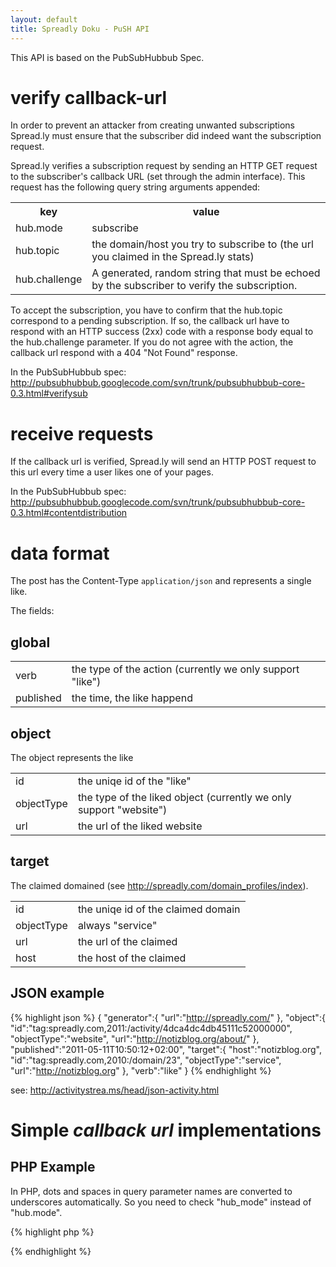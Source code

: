 ```yaml
---
layout: default
title: Spreadly Doku - PuSH API
---
```


This API is based on the PubSubHubbub Spec.

# verify callback-url

In order to prevent an attacker from creating unwanted subscriptions Spread.ly must ensure that the subscriber did indeed want the subscription request.

Spread.ly verifies a subscription request by sending an HTTP GET request to the subscriber's callback URL (set through the admin interface). This request has the following query string arguments appended:

<table>
  <tr>
    <th>key</th>
    <th>value</th>
  </tr>
  <tr>
    <td>hub.mode</td>
    <td>subscribe</td>
  </tr>
  <tr>
    <td>hub.topic</td>
    <td>the domain/host you try to subscribe to (the url you claimed in the Spread.ly stats)</td>
  </tr>
  <tr>
    <td>hub.challenge</td>
    <td>A generated, random string that must be echoed by the subscriber to verify the subscription.</td>
  </tr>
</table>

To accept the subscription, you have to confirm that the hub.topic correspond to a pending subscription. If so, the callback url have to respond with an HTTP success (2xx) code with a response body equal to the hub.challenge parameter. If you do not agree with the action, the callback url respond with a 404 "Not Found" response.

In the PubSubHubbub spec: http://pubsubhubbub.googlecode.com/svn/trunk/pubsubhubbub-core-0.3.html#verifysub

# receive requests

If the callback url is verified, Spread.ly will send an HTTP POST request to this url every time a user likes one of your pages.

In the PubSubHubbub spec: http://pubsubhubbub.googlecode.com/svn/trunk/pubsubhubbub-core-0.3.html#contentdistribution

# data format

The post has the Content-Type `application/json` and represents a single like.

The fields:

## global

<table>
  <tr>
    <td>verb</td>
    <td>the type of the action (currently we only support "like")</td>
  </tr>
  <tr>
    <td>published</td>
    <td>the time, the like happend</td>
  </tr>
</table>

## object

The object represents the like

<table>
  <tr>
    <td>id</td>
    <td>the uniqe id of the "like"</td>
  </tr>
  <tr>
    <td>objectType</td>
    <td>the type of the liked object (currently we only support "website")</td>
  </tr>
  <tr>
    <td>url</td>
    <td>the url of the liked website</td>
  </tr>
</table>

## target

The claimed domained (see http://spreadly.com/domain_profiles/index).

<table>
  <tr>
    <td>id</td>
    <td>the uniqe id of the claimed domain</td>
  </tr>
  <tr>
    <td>objectType</td>
    <td>always "service"</td>
  </tr>
  <tr>
    <td>url</td>
    <td>the url of the claimed</td>
  </tr>
  <tr>
    <td>host</td>
    <td>the host of the claimed</td>
  </tr>  
</table>

## JSON example

{% highlight json %}
{
   "generator":{
      "url":"http://spreadly.com/"
   },
   "object":{
      "id":"tag:spreadly.com,2011:/activity/4dca4dc4db45111c52000000",
      "objectType":"website",
      "url":"http://notizblog.org/about/"
   },
   "published":"2011-05-11T10:50:12+02:00",
   "target":{
      "host":"notizblog.org",
      "id":"tag:spreadly.com,2010:/domain/23",
      "objectType":"service",
      "url":"http://notizblog.org"
   },
   "verb":"like"
}
{% endhighlight %}

see: http://activitystrea.ms/head/json-activity.html

# Simple _callback url_ implementations

## PHP Example

In PHP, dots and spaces in query parameter names are converted to underscores automatically. So you need to check "hub_mode" instead of "hub.mode". 

{% highlight php %}
<?php
$method = $_SERVER['REQUEST_METHOD'];  

// verify callback-url
if ($method == 'GET' &&
    // check correct hub mode
    $_GET['hub_mode'] == 'subscribe' &&
    // hub.challenge is required
    isset($_GET['hub_challenge']) &&
    // check hub topic to match the url you want to subscribe to
    // this prevents you for spam!
    $_GET['hub_topic'] == "http://example.com") {
  echo $_GET['hub_challenge'];
} else  if ($method == 'POST') { // receive requests
  // get post
  $updates = json_decode(file_get_contents("php://input"), true); 

  // do something ninja like with $updates
} else {
  error_log(print_r(file_get_contents("php://input"), true) . "\n", 3, dirname(__FILE__)."/error.log");
}
?>
{% endhighlight %}